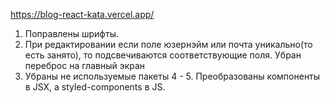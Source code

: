 https://blog-react-kata.vercel.app/

1. Поправлены шрифты.
2. При редактировании если поле юзернэйм или почта уникально(то есть занято), то подсвечиваются соответствующие поля. Убран переброс на главный экран
3. Убраны не используемые пакеты
4 - 5. Преобразованы компоненты в JSX, а styled-components в JS.
